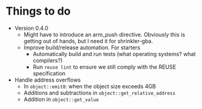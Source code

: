 <!--
SPDX-FileCopyrightText: 2021 Thomas Mathys
SPDX-License-Identifier: MIT
lzasm: a runtime assembler
-->

# Things to do
* Version 0.4.0
  * Might have to introduce an arm_push directive. Obviously this is getting out of hands, but I need it for shrinkler-gba.
  * Improve build/release automation. For starters
    * Automatically build and run tests (what operating systems? what compilers?)
    * Run `reuse lint` to ensure we still comply with the REUSE specification
* Handle address overflows
  * In `object::emit8`: when the object size exceeds 4GB
  * Additions and subtractions in `object::get_relative_address`
  * Addition in `object::get_value`
